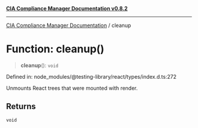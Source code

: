[**CIA Compliance Manager Documentation v0.8.2**](../README.md)

***

[CIA Compliance Manager Documentation](../globals.md) / cleanup

# Function: cleanup()

> **cleanup**(): `void`

Defined in: node\_modules/@testing-library/react/types/index.d.ts:272

Unmounts React trees that were mounted with render.

## Returns

`void`
